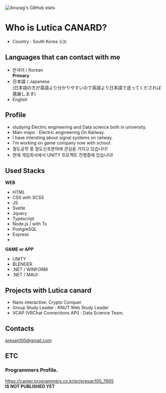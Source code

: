 ![Anurag's GitHub stats](https://github-readme-stats.vercel.app/api?username=LuticaCANARD&show_icons=true&theme=radical)

<!---
LuticaCANARD/LuticaCANARD is a ✨ special ✨ repository because its `README.md` (this file) appears on your GitHub profile.
You can click the Preview link to take a look at your changes.
--->

<!--<div align="center">
  <h1> 敎學相長 </h1>
</div>-->

# Who is Lutica CANARD?
* Country : South Korea 🇰🇷     
## Languages that can contact with me
* 한국어 / Korean      
**Primary**
* 日本語 / Japanese    
(日本語の方が英語より分かりやすいので英語より日本語で送ってくだされば感謝します)
* English 

## Profile
- studying Electric engineering and Data science both in university.
- Main major : Electric engineering On Railway.
- I have intersting about signal systems on railway.
- I'm working on game company now with school.
- 철도공학 중 철도신호분야에 관심을 가지고 있습니다!
- 현재 게임회사에서 UNITY 프로젝트 진행중에 있습니다!

## Used Stacks
**WEB**     
- HTML    
- CSS with SCSS    
- JS     
- Svelte    
- Jquery    
- Typescript
- Node.js / with Ts
- PostgreSQL
- Express 
- 

**GAME or APP**     
- UNITY    
- BLENDER     
- .NET / WINFORM    
- .NET / MAUI    



## Projects with Lutica canard 
- Nano interactive: Crypto Conquer     
- Group Study Leader : KNUT Web Study Leader  
- VCAP (VRChat Connections API) : Data Science Team.

## Contacts
presan100@gmail.com 

## ETC
### Programmers Profile.
https://career.programmers.co.kr/pr/presan100_7665    
**IS NOT PUBLISHED YET**

